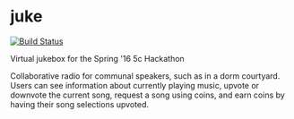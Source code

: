 juke
====

[![Build Status](https://travis-ci.org/jbearer/MusicHack.svg?branch=master)](https://travis-ci.org/jbearer/MusicHack)

Virtual jukebox for the Spring '16 5c Hackathon

Collaborative radio for communal speakers, such as in a dorm courtyard. Users can see information about currently playing music, upvote or downvote the current song, request a song using coins, and earn coins by having their song selections upvoted.
